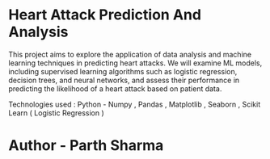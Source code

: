 # Heart Attack Prediction And Analysis 

This project aims to explore the application of data analysis and machine learning techniques in predicting heart attacks. 
We will examine ML models, including supervised learning algorithms such as logistic regression, decision trees, and neural networks, and assess their performance in predicting the likelihood of a heart attack based on patient data.

Technologies used :
                   Python - Numpy , Pandas , Matplotlib , Seaborn , Scikit Learn ( Logistic Regression )

# Author - Parth Sharma
                   
